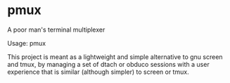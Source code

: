 # pmux
A poor man's terminal multiplexer

Usage: pmux <name>

This project is meant as a lightweight and simple alternative
to gnu screen and tmux, by managing a set of dtach or obduco
sessions with a user experience that is similar (although
simpler) to screen or tmux.
